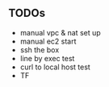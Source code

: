 ## TODOs
* manual vpc & nat set up
* manual ec2 start
* ssh the box
* line by exec test
* curl to local host test
* TF


